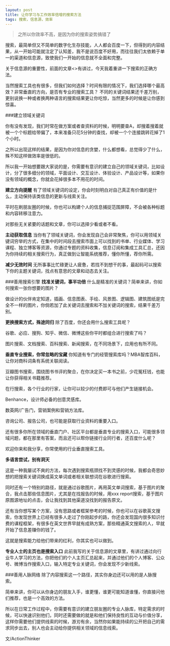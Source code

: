 ```yaml
---
layout: post
title: 让你学习与工作效率倍增的搜索方法
tags: 搜索，信息源，效率
---
```


> 之所以你效率不高，是因为你的搜索姿势搞错了

搜索，最简单但又不简单的数字化生存技能，人人都会百度一下，但得到的内容结果，从一开始可能就注定了认知差，我不是说百度不好用，而往往我们太依赖于单一的渠道和信息源，致使我们一开始的信息就不全面和完整。

关于信息源的重要性，前面的文章<>有讲过，今天我着重讲一下搜索的正确方法。

当然搜索工具也有很多，但我们如何选择？时间有限的情况下，我们选择哪个最高效？非常垂直的方向，是否有专业的搜索工具？
不同的关键词结果还千差万别，更别说换一种或者换两种语言的搜索结果更让你吃惊，当然更多的时候是让你感到惊喜。

###建立领域关键词

你有没有发现，我们时常在做方案或者查资料的时候，明明要查A，却搜着搜着就被一个个标题给带偏了，本来准备只花5分钟的查找，却被一个个连接跳转花掉了1个小时。

之所以出现这样的结果，是因为你对信息的贪婪，什么都想看，总觉得少了什么，殊不知这样做效率是很低的。

所以我一开始想要跟大家说的是，你需要有意识的建立自己的领域关键词，比如设计，分了很多细分的领域，平面设计、交互设计、体验设计、产品设计等，如果你没有领域的概念，你就会花掉很多本不用花的时间。

**建立方向提醒**
有了领域关键词的设定，你会时刻明白对自己真正有价值的是什么，主动保持该类信息的更新与线索关注。

平时在刷朋友圈的时候，你也可以构建个人的信息捕捉范围屏障，不会被各种标题和内容转移注意力。

对那些无关紧要的话题和文章，你可以选择少看或者不看。

**主动获取信息**
当你有了领域关键词，你会发现自己会非常聚焦，你可以用领域关键词穷举的方式，在集中的时间段去搜索市面上可以找到的书单、行业媒体、学习课程、独立博客等资源，你通过专题的资料收集，信息订阅和集成工具汇总，还因为你持续的相关搜索行为，真正做到让智能系统推荐，懂你所懂，荐你所需。

**减少无效时间**
无所事事比忙碌更让人疲惫，若找不到想干的事，最起码可以搜索下你的主题关键词，找点有意思的文章和动态去关注。


###善用搜索引擎
**找准关键词，事半功倍**
什么是精准的关键词？简单来讲，你如何搜索一张你想要的图片？

做设计的伙伴肯定知道，插画、信息图表、手绘、风景图、逻辑图、建筑图纸是完全不一样的图片，你倘若加了此关键词去搜索和不加关键词的搜索，结果千差万别。

**更换搜索方式，殊途同归**
除了百度，你还会用什么搜索工具呢？

谷歌、必应、搜狗、知乎、微信、微博这些你平时都组合进行搜索了吗？

图片搜索、文档搜索、百科搜索、新闻搜索，在不同场景下，应用也有所不同。

**垂直专业搜索，你常忽略的宝藏**
你知道有专门的经管搜索库吗？MBA智库百科，让你对商科词条有系统关联阅读。

豆瓣图书搜索，围绕图书书评的聚合，在你决定买一本书之前，少花冤枉钱，也能让你获得相关书籍推荐。

在行搜索，各个行业的行家，让你可以较少的付费即可与他们产生链接机会。

Benhance，设计师必备的创意灵感库。

数英网/广告门，营销案例和营销方法库。

咨询公司、报告公司，也可能是获取行业资料的重要入口。

还有很多你所在领域的垂直门户、社区平台都是垂直专业的搜索入口，可能很多领域问题，都在那里有答案，而且还可以帮你链接行业同行者，还百度什么呢？ 

欢迎你来和我分享，你常使用的行业垂直搜索工具。

**多语言尝试，别有洞天**

这是一种我屡试不爽的方法，每次遇到搜索瓶颈找不到灵感的时候，我都会奇思妙想的把搜索关键词换成英文单词或者相关联想词在谷歌进行搜索。

同时还有一个特别的路径，就是通过谷歌图片，再用英文单词搜索，基于图片的聚合，我点击那些信息图片，尤其是在找报告的时候，用xxx report搜索，基于图片原图源地址的点击，会让我找到其他渠道没找到的报告原文。

还有当你想写某个方案，没有思路或者框架参考的时候，你也可以在谷歌英文搜索，你发现世界上已经有很多人走过了你刚起步的路，你还会发现国内很多知识付费的课程框架，有很多在英文世界早就有成熟方案，那些精通英文搜索的人，早就开始了信息差赚你的钱了。

这就是搜索能力给他们带来的红利，你其实也可以做到。

**专业人士的主页也是搜索入口**
此前我写的关于信息源的文章里，有讲过通过向行业牛人学习的方法，你把他们的个人主页汇总起来，并通过他们的个人博客、公众号、微博当作搜索入口，输入特定专业关键词，你会发现不少新线索。

###善用人脉网络
除了内容搜索这一个路径，其实你身边还可以用的是人脉搜索。

简单来讲，你可以从你身边的朋友入手，谁更懂，谁更可能知道谁懂，你直接问他们推荐，也是一个高效的方法。

所以在日常工作过程中，你需要有意识的建立朋友圈的专业人脉库，特定需求的时候，可以快速识别他们，同时还需要做的就是和他们保持良性的互动与价值分享，这样你需要他们提供线索的时候，游刃有余，当然你如果能持续的公开把自己的需求同步出去，别人也会主动给你提供相关领域的信息线索。


文/ActionThinker

